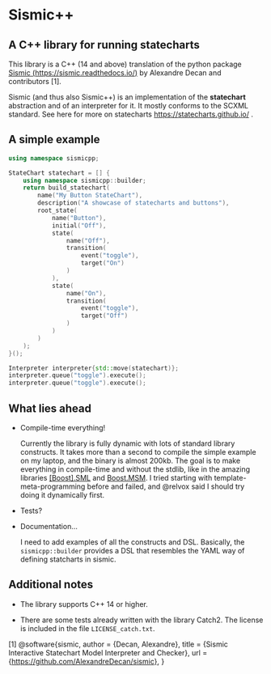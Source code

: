 # Sismic++
## A C++ library for running statecharts

This library is a C++ (14 and above) translation of the python package [Sismic (https://sismic.readthedocs.io/)](https://sismic.readthedocs.io/) by Alexandre Decan and contributors [1].

Sismic (and thus also Sismic++) is an implementation of the **statechart** abstraction and of an interpreter for it. It mostly conforms to the SCXML standard. See here for more on statecharts https://statecharts.github.io/ .

## A simple example

```c++
using namespace sismicpp;

StateChart statechart = [] {
    using namespace sismicpp::builder;
    return build_statechart(
        name("My Button StateChart"),
        description("A showcase of statecharts and buttons"),
        root_state(
            name("Button"),
            initial("Off"),
            state(
                name("Off"),
                transition(
                    event("toggle"),
                    target("On")
                )
            ),
            state(
                name("On"),
                transition(
                    event("toggle"),
                    target("Off")
                )
            )
        )
    );
}();

Interpreter interpreter{std::move(statechart)};
interpreter.queue("toggle").execute();
interpreter.queue("toggle").execute();
```

## What lies ahead

* Compile-time everything!

    Currently the library is fully dynamic with lots of standard library constructs. It takes more than a second to compile the simple example on my laptop, and the binary is almost 200kb. The goal is to make everything in compile-time and without the stdlib, like in the amazing libraries [[Boost].SML](https://boost-experimental.github.io/sml/) and [Boost.MSM](https://www.boost.org/doc/libs/1_60_0/libs/msm/doc/HTML/ch03s04.html). I tried starting with template-meta-programming before and failed, and @relvox said I should try doing it dynamically first.

* Tests?

* Documentation...


    I need to add examples of all the constructs and DSL. Basically, the `sismicpp::builder` provides a DSL that resembles the YAML way of defining statcharts in sismic.

## Additional notes

* The library supports C++ 14 or higher.

* There are some tests already written with the library Catch2. The license is included in the file `LICENSE_catch.txt`.


[1] @software{sismic,
  author = {Decan, Alexandre},
  title = {Sismic Interactive Statechart Model Interpreter and Checker},
  url = {https://github.com/AlexandreDecan/sismic},
}